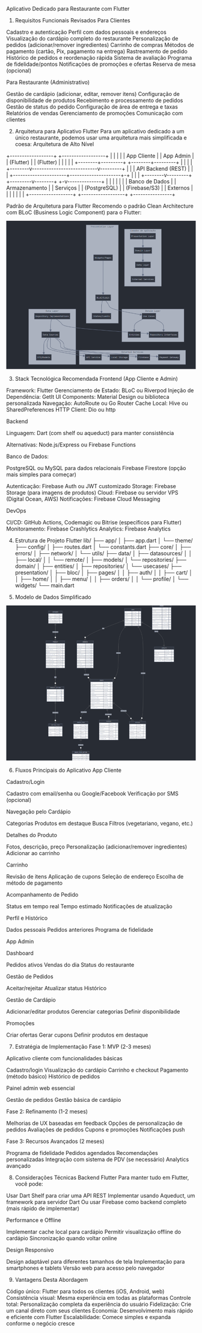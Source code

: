 Aplicativo Dedicado para Restaurante com Flutter
1. Requisitos Funcionais Revisados
Para Clientes

Cadastro e autenticação
Perfil com dados pessoais e endereços
Visualização do cardápio completo do restaurante
Personalização de pedidos (adicionar/remover ingredientes)
Carrinho de compras
Métodos de pagamento (cartão, Pix, pagamento na entrega)
Rastreamento de pedido
Histórico de pedidos e reordenação rápida
Sistema de avaliação
Programa de fidelidade/pontos
Notificações de promoções e ofertas
Reserva de mesa (opcional)

Para Restaurante (Administrativo)

Gestão de cardápio (adicionar, editar, remover itens)
Configuração de disponibilidade de produtos
Recebimento e processamento de pedidos
Gestão de status do pedido
Configuração de área de entrega e taxas
Relatórios de vendas
Gerenciamento de promoções
Comunicação com clientes

2. Arquitetura para Aplicativo Flutter
Para um aplicativo dedicado a um único restaurante, podemos usar uma arquitetura mais simplificada e coesa:
Arquitetura de Alto Nível


+------------------+        +------------------+
|                  |        |                  |
|  App Cliente     |        |  App Admin       |
|  (Flutter)       |        |  (Flutter)       |
|                  |        |                  |
+--------+---------+        +--------+---------+
         |                           |
         |                           |
+--------v---------------------------v---------+
|                                              |
|            API Backend (REST)                |
|                                              |
+----------------------+---------------------+-+
         |                    |              |
+--------v---------+ +---------v--------+  +-v--------------+
|                  | |                  |  |                |
|  Banco de Dados  | |  Armazenamento   |  |  Serviços      |
|  (PostgreSQL)    | |  (Firebase/S3)   |  |  Externos      |
|                  | |                  |  |                |
+------------------+ +------------------+  +----------------+

Padrão de Arquitetura para Flutter
Recomendo o padrão Clean Architecture com BLoC (Business Logic Component) 
para o Flutter:

![alt text](image.png)


3. Stack Tecnológica Recomendada
Frontend (App Cliente e Admin)

Framework: Flutter
Gerenciamento de Estado: BLoC ou Riverpod
Injeção de Dependência: GetIt
UI Components: Material Design ou biblioteca personalizada
Navegação: AutoRoute ou Go Router
Cache Local: Hive ou SharedPreferences
HTTP Client: Dio ou http

Backend

Linguagem: Dart (com shelf ou aqueduct) para manter consistência

Alternativas: Node.js/Express ou Firebase Functions


Banco de Dados:

PostgreSQL ou MySQL para dados relacionais
Firebase Firestore (opção mais simples para começar)


Autenticação: Firebase Auth ou JWT customizado
Storage: Firebase Storage (para imagens de produtos)
Cloud: Firebase ou servidor VPS (Digital Ocean, AWS)
Notificações: Firebase Cloud Messaging

DevOps

CI/CD: GitHub Actions, Codemagic ou Bitrise (específicos para Flutter)
Monitoramento: Firebase Crashlytics
Analytics: Firebase Analytics

4. Estrutura de Projeto Flutter
lib/
├── app/
│   ├── app.dart
│   └── theme/
├── config/
│   ├── routes.dart
│   └── constants.dart
├── core/
│   ├── errors/
│   ├── network/
│   └── utils/
├── data/
│   ├── datasources/
│   │   ├── local/
│   │   └── remote/
│   ├── models/
│   └── repositories/
├── domain/
│   ├── entities/
│   ├── repositories/
│   └── usecases/
├── presentation/
│   ├── bloc/
│   ├── pages/
│   │   ├── auth/
│   │   ├── cart/
│   │   ├── home/
│   │   ├── menu/
│   │   ├── orders/
│   │   └── profile/
│   └── widgets/
└── main.dart


5. Modelo de Dados Simplificado

![alt text](image-1.png)

6. Fluxos Principais do Aplicativo
App Cliente

Cadastro/Login

Cadastro com email/senha ou Google/Facebook
Verificação por SMS (opcional)


Navegação pelo Cardápio

Categorias
Produtos em destaque
Busca
Filtros (vegetariano, vegano, etc.)


Detalhes do Produto

Fotos, descrição, preço
Personalização (adicionar/remover ingredientes)
Adicionar ao carrinho


Carrinho

Revisão de itens
Aplicação de cupons
Seleção de endereço
Escolha de método de pagamento


Acompanhamento de Pedido

Status em tempo real
Tempo estimado
Notificações de atualização


Perfil e Histórico

Dados pessoais
Pedidos anteriores
Programa de fidelidade



App Admin

Dashboard

Pedidos ativos
Vendas do dia
Status do restaurante


Gestão de Pedidos

Aceitar/rejeitar
Atualizar status
Histórico


Gestão de Cardápio

Adicionar/editar produtos
Gerenciar categorias
Definir disponibilidade


Promoções

Criar ofertas
Gerar cupons
Definir produtos em destaque



7. Estratégia de Implementação
Fase 1: MVP (2-3 meses)

Aplicativo cliente com funcionalidades básicas

Cadastro/login
Visualização do cardápio
Carrinho e checkout
Pagamento (método básico)
Histórico de pedidos


Painel admin web essencial

Gestão de pedidos
Gestão básica de cardápio



Fase 2: Refinamento (1-2 meses)

Melhorias de UX baseadas em feedback
Opções de personalização de pedidos
Avaliações de pedidos
Cupons e promoções
Notificações push

Fase 3: Recursos Avançados (2 meses)

Programa de fidelidade
Pedidos agendados
Recomendações personalizadas
Integração com sistema de PDV (se necessário)
Analytics avançado

8. Considerações Técnicas
Backend Flutter
Para manter tudo em Flutter, você pode:

Usar Dart Shelf para criar uma API REST
Implementar usando Aqueduct, um framework para servidor Dart
Ou usar Firebase como backend completo (mais rápido de implementar)

Performance e Offline

Implementar cache local para cardápio
Permitir visualização offline do cardápio
Sincronização quando voltar online

Design Responsivo

Design adaptável para diferentes tamanhos de tela
Implementação para smartphones e tablets
Versão web para acesso pelo navegador

9. Vantagens Desta Abordagem

Código único: Flutter para todos os clientes (iOS, Android, web)
Consistência visual: Mesma experiência em todas as plataformas
Controle total: Personalização completa da experiência do usuário
Fidelização: Crie um canal direto com seus clientes
Economia: Desenvolvimento mais rápido e eficiente com Flutter
Escalabilidade: Comece simples e expanda conforme o negócio cresce